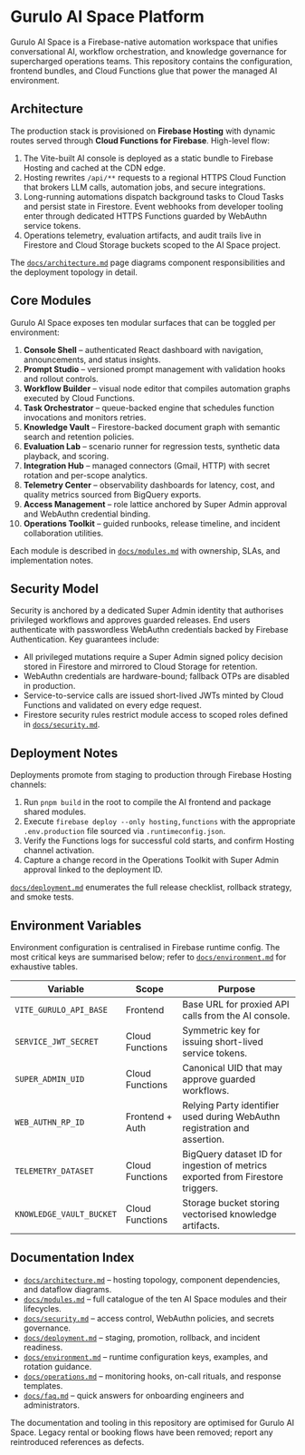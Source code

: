 # Gurulo AI Space Platform

Gurulo AI Space is a Firebase-native automation workspace that unifies conversational AI, workflow orchestration, and knowledge governance for supercharged operations teams. This repository contains the configuration, frontend bundles, and Cloud Functions glue that power the managed AI environment.

## Architecture

The production stack is provisioned on **Firebase Hosting** with dynamic routes served through **Cloud Functions for Firebase**. High-level flow:

1. The Vite-built AI console is deployed as a static bundle to Firebase Hosting and cached at the CDN edge.
2. Hosting rewrites `/api/**` requests to a regional HTTPS Cloud Function that brokers LLM calls, automation jobs, and secure integrations.
3. Long-running automations dispatch background tasks to Cloud Tasks and persist state in Firestore. Event webhooks from developer tooling enter through dedicated HTTPS Functions guarded by WebAuthn service tokens.
4. Operations telemetry, evaluation artifacts, and audit trails live in Firestore and Cloud Storage buckets scoped to the AI Space project.

The [`docs/architecture.md`](docs/architecture.md) page diagrams component responsibilities and the deployment topology in detail.

## Core Modules

Gurulo AI Space exposes ten modular surfaces that can be toggled per environment:

1. **Console Shell** – authenticated React dashboard with navigation, announcements, and status insights.
2. **Prompt Studio** – versioned prompt management with validation hooks and rollout controls.
3. **Workflow Builder** – visual node editor that compiles automation graphs executed by Cloud Functions.
4. **Task Orchestrator** – queue-backed engine that schedules function invocations and monitors retries.
5. **Knowledge Vault** – Firestore-backed document graph with semantic search and retention policies.
6. **Evaluation Lab** – scenario runner for regression tests, synthetic data playback, and scoring.
7. **Integration Hub** – managed connectors (Gmail, HTTP) with secret rotation and per-scope analytics.
8. **Telemetry Center** – observability dashboards for latency, cost, and quality metrics sourced from BigQuery exports.
9. **Access Management** – role lattice anchored by Super Admin approval and WebAuthn credential binding.
10. **Operations Toolkit** – guided runbooks, release timeline, and incident collaboration utilities.

Each module is described in [`docs/modules.md`](docs/modules.md) with ownership, SLAs, and implementation notes.

## Security Model

Security is anchored by a dedicated Super Admin identity that authorises privileged workflows and approves guarded releases. End users authenticate with passwordless WebAuthn credentials backed by Firebase Authentication. Key guarantees include:

- All privileged mutations require a Super Admin signed policy decision stored in Firestore and mirrored to Cloud Storage for retention.
- WebAuthn credentials are hardware-bound; fallback OTPs are disabled in production.
- Service-to-service calls are issued short-lived JWTs minted by Cloud Functions and validated on every edge request.
- Firestore security rules restrict module access to scoped roles defined in [`docs/security.md`](docs/security.md).

## Deployment Notes

Deployments promote from staging to production through Firebase Hosting channels:

1. Run `pnpm build` in the root to compile the AI frontend and package shared modules.
2. Execute `firebase deploy --only hosting,functions` with the appropriate `.env.production` file sourced via `.runtimeconfig.json`.
3. Verify the Functions logs for successful cold starts, and confirm Hosting channel activation.
4. Capture a change record in the Operations Toolkit with Super Admin approval linked to the deployment ID.

[`docs/deployment.md`](docs/deployment.md) enumerates the full release checklist, rollback strategy, and smoke tests.

## Environment Variables

Environment configuration is centralised in Firebase runtime config. The most critical keys are summarised below; refer to [`docs/environment.md`](docs/environment.md) for exhaustive tables.

| Variable | Scope | Purpose |
| --- | --- | --- |
| `VITE_GURULO_API_BASE` | Frontend | Base URL for proxied API calls from the AI console. |
| `SERVICE_JWT_SECRET` | Cloud Functions | Symmetric key for issuing short-lived service tokens. |
| `SUPER_ADMIN_UID` | Cloud Functions | Canonical UID that may approve guarded workflows. |
| `WEB_AUTHN_RP_ID` | Frontend + Auth | Relying Party identifier used during WebAuthn registration and assertion. |
| `TELEMETRY_DATASET` | Cloud Functions | BigQuery dataset ID for ingestion of metrics exported from Firestore triggers. |
| `KNOWLEDGE_VAULT_BUCKET` | Cloud Functions | Storage bucket storing vectorised knowledge artifacts. |

## Documentation Index

- [`docs/architecture.md`](docs/architecture.md) – hosting topology, component dependencies, and dataflow diagrams.
- [`docs/modules.md`](docs/modules.md) – full catalogue of the ten AI Space modules and their lifecycles.
- [`docs/security.md`](docs/security.md) – access control, WebAuthn policies, and secrets governance.
- [`docs/deployment.md`](docs/deployment.md) – staging, promotion, rollback, and incident readiness.
- [`docs/environment.md`](docs/environment.md) – runtime configuration keys, examples, and rotation guidance.
- [`docs/operations.md`](docs/operations.md) – monitoring hooks, on-call rituals, and response templates.
- [`docs/faq.md`](docs/faq.md) – quick answers for onboarding engineers and administrators.

The documentation and tooling in this repository are optimised for Gurulo AI Space. Legacy rental or booking flows have been removed; report any reintroduced references as defects.
